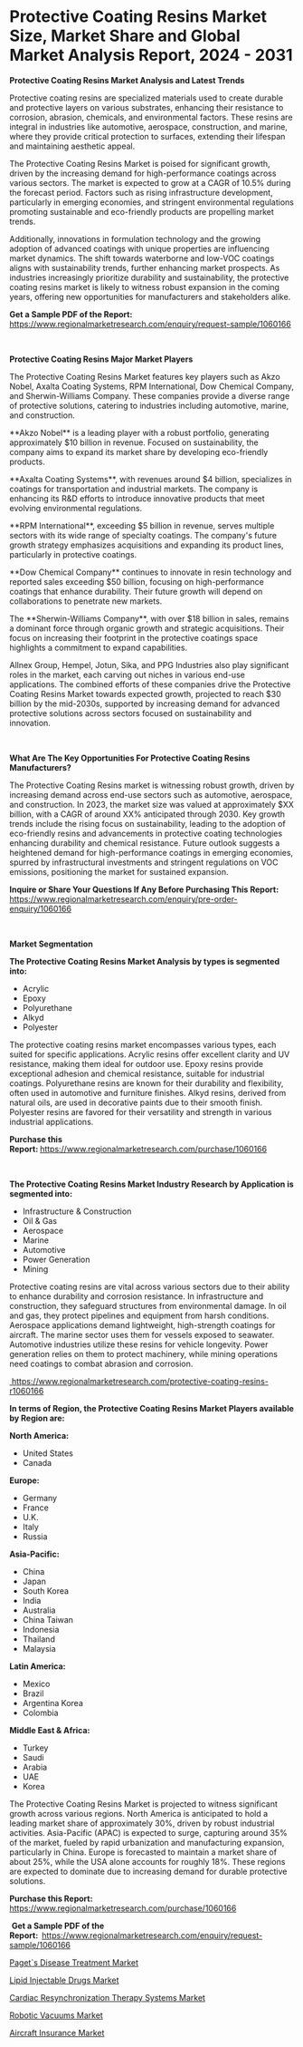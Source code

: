 <p><h1>Protective Coating Resins Market Size, Market Share and Global Market Analysis Report, 2024 - 2031</h1></p><p><strong>Protective Coating Resins Market Analysis and Latest Trends</strong></p>
<p><p>Protective coating resins are specialized materials used to create durable and protective layers on various substrates, enhancing their resistance to corrosion, abrasion, chemicals, and environmental factors. These resins are integral in industries like automotive, aerospace, construction, and marine, where they provide critical protection to surfaces, extending their lifespan and maintaining aesthetic appeal.</p><p>The Protective Coating Resins Market is poised for significant growth, driven by the increasing demand for high-performance coatings across various sectors. The market is expected to grow at a CAGR of 10.5% during the forecast period. Factors such as rising infrastructure development, particularly in emerging economies, and stringent environmental regulations promoting sustainable and eco-friendly products are propelling market trends.</p><p>Additionally, innovations in formulation technology and the growing adoption of advanced coatings with unique properties are influencing market dynamics. The shift towards waterborne and low-VOC coatings aligns with sustainability trends, further enhancing market prospects. As industries increasingly prioritize durability and sustainability, the protective coating resins market is likely to witness robust expansion in the coming years, offering new opportunities for manufacturers and stakeholders alike.</p></p>
<p><strong>Get a Sample PDF of the Report:&nbsp;</strong> <a href="https://www.regionalmarketresearch.com/enquiry/request-sample/1060166">https://www.regionalmarketresearch.com/enquiry/request-sample/1060166</a></p>
<p>&nbsp;</p>
<p><strong>Protective Coating Resins Major Market Players</strong></p>
<p><p>The Protective Coating Resins Market features key players such as Akzo Nobel, Axalta Coating Systems, RPM International, Dow Chemical Company, and Sherwin-Williams Company. These companies provide a diverse range of protective solutions, catering to industries including automotive, marine, and construction.</p><p>**Akzo Nobel** is a leading player with a robust portfolio, generating approximately $10 billion in revenue. Focused on sustainability, the company aims to expand its market share by developing eco-friendly products.</p><p>**Axalta Coating Systems**, with revenues around $4 billion, specializes in coatings for transportation and industrial markets. The company is enhancing its R&D efforts to introduce innovative products that meet evolving environmental regulations.</p><p>**RPM International**, exceeding $5 billion in revenue, serves multiple sectors with its wide range of specialty coatings. The company's future growth strategy emphasizes acquisitions and expanding its product lines, particularly in protective coatings.</p><p>**Dow Chemical Company** continues to innovate in resin technology and reported sales exceeding $50 billion, focusing on high-performance coatings that enhance durability. Their future growth will depend on collaborations to penetrate new markets.</p><p>The **Sherwin-Williams Company**, with over $18 billion in sales, remains a dominant force through organic growth and strategic acquisitions. Their focus on increasing their footprint in the protective coatings space highlights a commitment to expand capabilities.</p><p>Allnex Group, Hempel, Jotun, Sika, and PPG Industries also play significant roles in the market, each carving out niches in various end-use applications. The combined efforts of these companies drive the Protective Coating Resins Market towards expected growth, projected to reach $30 billion by the mid-2030s, supported by increasing demand for advanced protective solutions across sectors focused on sustainability and innovation.</p></p>
<p>&nbsp;</p>
<p><strong>What Are The Key Opportunities For Protective Coating Resins Manufacturers?</strong></p>
<p><p>The Protective Coating Resins market is witnessing robust growth, driven by increasing demand across end-use sectors such as automotive, aerospace, and construction. In 2023, the market size was valued at approximately $XX billion, with a CAGR of around XX% anticipated through 2030. Key growth trends include the rising focus on sustainability, leading to the adoption of eco-friendly resins and advancements in protective coating technologies enhancing durability and chemical resistance. Future outlook suggests a heightened demand for high-performance coatings in emerging economies, spurred by infrastructural investments and stringent regulations on VOC emissions, positioning the market for sustained expansion.</p></p>
<p><strong>Inquire or Share Your Questions If Any Before Purchasing This Report:</strong> <a href="https://www.regionalmarketresearch.com/enquiry/pre-order-enquiry/1060166">https://www.regionalmarketresearch.com/enquiry/pre-order-enquiry/1060166</a></p>
<p>&nbsp;</p>
<p><strong>Market Segmentation</strong></p>
<p><strong>The Protective Coating Resins Market Analysis by types is segmented into:</strong></p>
<p><ul><li>Acrylic</li><li>Epoxy</li><li>Polyurethane</li><li>Alkyd</li><li>Polyester</li></ul></p>
<p><p>The protective coating resins market encompasses various types, each suited for specific applications. Acrylic resins offer excellent clarity and UV resistance, making them ideal for outdoor use. Epoxy resins provide exceptional adhesion and chemical resistance, suitable for industrial coatings. Polyurethane resins are known for their durability and flexibility, often used in automotive and furniture finishes. Alkyd resins, derived from natural oils, are used in decorative paints due to their smooth finish. Polyester resins are favored for their versatility and strength in various industrial applications.</p></p>
<p><strong>Purchase this Report:&nbsp;</strong><a href="https://www.regionalmarketresearch.com/purchase/1060166">https://www.regionalmarketresearch.com/purchase/1060166</a></p>
<p>&nbsp;</p>
<p><strong>The Protective Coating Resins Market Industry Research by Application is segmented into:</strong></p>
<p><ul><li>Infrastructure & Construction</li><li>Oil & Gas</li><li>Aerospace</li><li>Marine</li><li>Automotive</li><li>Power Generation</li><li>Mining</li></ul></p>
<p><p>Protective coating resins are vital across various sectors due to their ability to enhance durability and corrosion resistance. In infrastructure and construction, they safeguard structures from environmental damage. In oil and gas, they protect pipelines and equipment from harsh conditions. Aerospace applications demand lightweight, high-strength coatings for aircraft. The marine sector uses them for vessels exposed to seawater. Automotive industries utilize these resins for vehicle longevity. Power generation relies on them to protect machinery, while mining operations need coatings to combat abrasion and corrosion.</p></p>
<p><a href="https://www.regionalmarketresearch.com/protective-coating-resins-r1060166">&nbsp;https://www.regionalmarketresearch.com/protective-coating-resins-r1060166</a></p>
<p><strong>In terms of Region, the Protective Coating Resins Market Players available by Region are:</strong></p>
<p>
    <p> <strong> North America: </strong>
        <ul>
            <li>United States</li>
            <li>Canada</li>
        </ul>
        </p> 
    <p> <strong> Europe: </strong>
        <ul>
            <li>Germany</li>
            <li>France</li>
            <li>U.K.</li>
            <li>Italy</li>
            <li>Russia</li>
        </ul>
        </p> 
    <p> <strong> Asia-Pacific: </strong>
        <ul>
            <li>China</li>
            <li>Japan</li>
            <li>South Korea</li>
            <li>India</li>
            <li>Australia</li>
            <li>China Taiwan</li>
            <li>Indonesia</li>
            <li>Thailand</li>
            <li>Malaysia</li>
        </ul>
        </p> 
    <p> <strong> Latin America: </strong>
        <ul>
            <li>Mexico</li>
            <li>Brazil</li>
            <li>Argentina Korea</li>
            <li>Colombia</li>
        </ul>
        </p> 
    <p> <strong> Middle East & Africa: </strong>
        <ul>
            <li>Turkey</li>
            <li>Saudi</li>
            <li>Arabia</li>
            <li>UAE</li>
            <li>Korea</li>
        </ul>
    </p>
    </p>
<p><p>The Protective Coating Resins Market is projected to witness significant growth across various regions. North America is anticipated to hold a leading market share of approximately 30%, driven by robust industrial activities. Asia-Pacific (APAC) is expected to surge, capturing around 35% of the market, fueled by rapid urbanization and manufacturing expansion, particularly in China. Europe is forecasted to maintain a market share of about 25%, while the USA alone accounts for roughly 18%. These regions are expected to dominate due to increasing demand for durable protective solutions.</p></p>
<p><strong>Purchase this Report: </strong><a href="https://www.regionalmarketresearch.com/purchase/1060166">https://www.regionalmarketresearch.com/purchase/1060166</a></p>
<p>&nbsp;<strong>Get a Sample PDF of the Report:&nbsp;&nbsp;</strong><a href="https://www.regionalmarketresearch.com/enquiry/request-sample/1060166">https://www.regionalmarketresearch.com/enquiry/request-sample/1060166</a></p>
<p><strong></strong></p>
<p><p><a href="https://issuu.com/reportprime-2/docs/pagets-disease-treatment-market-siz_2e86044861ea0d">Paget`s Disease Treatment Market</a></p><p><a href="https://issuu.com/reportprime-2/docs/lipid-injectable-drugs-market-size-_4706fc85044140">Lipid Injectable Drugs Market</a></p><p><a href="https://medium.com/@amera666444/emerging-cardiac-resynchronization-therapy-systems-market-opportunities-market-analysis-for-28ca79d481c1?postPublishedType=repub">Cardiac Resynchronization Therapy Systems Market</a></p><p><a href="https://github.com/SanjidaMahmud81/Market-Research-Report-List-1/blob/main/robotic-vacuums-market.md">Robotic Vacuums Market</a></p><p><a href="https://www.linkedin.com/pulse/global-aircraft-insurance-market-exploring-share-trends-future-jyktf">Aircraft Insurance Market</a></p></p>
